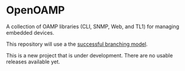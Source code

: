 OpenOAMP
========

A collection of OAMP libraries (CLI, SNMP, Web, and TL1) for managing embedded devices.

This repository will use a the [successful branching model](http://nvie.com/posts/a-successful-git-branching-model/).

This is a new project that is under development. There are no usable releases available yet.

